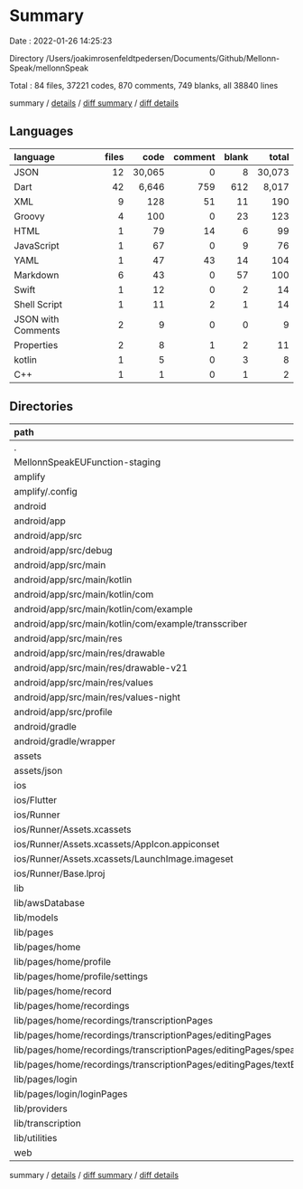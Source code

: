 # Summary

Date : 2022-01-26 14:25:23

Directory /Users/joakimrosenfeldtpedersen/Documents/Github/Mellonn-Speak/mellonnSpeak

Total : 84 files,  37221 codes, 870 comments, 749 blanks, all 38840 lines

summary / [details](details.md) / [diff summary](diff.md) / [diff details](diff-details.md)

## Languages
| language | files | code | comment | blank | total |
| :--- | ---: | ---: | ---: | ---: | ---: |
| JSON | 12 | 30,065 | 0 | 8 | 30,073 |
| Dart | 42 | 6,646 | 759 | 612 | 8,017 |
| XML | 9 | 128 | 51 | 11 | 190 |
| Groovy | 4 | 100 | 0 | 23 | 123 |
| HTML | 1 | 79 | 14 | 6 | 99 |
| JavaScript | 1 | 67 | 0 | 9 | 76 |
| YAML | 1 | 47 | 43 | 14 | 104 |
| Markdown | 6 | 43 | 0 | 57 | 100 |
| Swift | 1 | 12 | 0 | 2 | 14 |
| Shell Script | 1 | 11 | 2 | 1 | 14 |
| JSON with Comments | 2 | 9 | 0 | 0 | 9 |
| Properties | 2 | 8 | 1 | 2 | 11 |
| kotlin | 1 | 5 | 0 | 3 | 8 |
| C++ | 1 | 1 | 0 | 1 | 2 |

## Directories
| path | files | code | comment | blank | total |
| :--- | ---: | ---: | ---: | ---: | ---: |
| . | 84 | 37,221 | 870 | 749 | 38,840 |
| MellonnSpeakEUFunction-staging | 4 | 84 | 0 | 12 | 96 |
| amplify | 3 | 76 | 0 | 0 | 76 |
| amplify/.config | 1 | 13 | 0 | 0 | 13 |
| android | 15 | 216 | 50 | 37 | 303 |
| android/app | 10 | 173 | 49 | 25 | 247 |
| android/app/src | 8 | 69 | 49 | 12 | 130 |
| android/app/src/debug | 1 | 4 | 3 | 1 | 8 |
| android/app/src/main | 6 | 61 | 43 | 10 | 114 |
| android/app/src/main/kotlin | 1 | 5 | 0 | 3 | 8 |
| android/app/src/main/kotlin/com | 1 | 5 | 0 | 3 | 8 |
| android/app/src/main/kotlin/com/example | 1 | 5 | 0 | 3 | 8 |
| android/app/src/main/kotlin/com/example/transscriber | 1 | 5 | 0 | 3 | 8 |
| android/app/src/main/res | 4 | 26 | 32 | 6 | 64 |
| android/app/src/main/res/drawable | 1 | 4 | 7 | 2 | 13 |
| android/app/src/main/res/drawable-v21 | 1 | 4 | 7 | 2 | 13 |
| android/app/src/main/res/values | 1 | 9 | 9 | 1 | 19 |
| android/app/src/main/res/values-night | 1 | 9 | 9 | 1 | 19 |
| android/app/src/profile | 1 | 4 | 3 | 1 | 8 |
| android/gradle | 1 | 5 | 1 | 1 | 7 |
| android/gradle/wrapper | 1 | 5 | 1 | 1 | 7 |
| assets | 1 | 1 | 0 | 0 | 1 |
| assets/json | 1 | 1 | 0 | 0 | 1 |
| ios | 8 | 236 | 4 | 10 | 250 |
| ios/Flutter | 1 | 11 | 2 | 1 | 14 |
| ios/Runner | 7 | 225 | 2 | 9 | 236 |
| ios/Runner/Assets.xcassets | 3 | 148 | 0 | 4 | 152 |
| ios/Runner/Assets.xcassets/AppIcon.appiconset | 1 | 122 | 0 | 1 | 123 |
| ios/Runner/Assets.xcassets/LaunchImage.imageset | 2 | 26 | 0 | 3 | 29 |
| ios/Runner/Base.lproj | 2 | 64 | 2 | 2 | 68 |
| lib | 46 | 6,682 | 759 | 662 | 8,103 |
| lib/awsDatabase | 2 | 216 | 43 | 14 | 273 |
| lib/models | 4 | 358 | 56 | 85 | 499 |
| lib/pages | 25 | 4,204 | 338 | 340 | 4,882 |
| lib/pages/home | 20 | 3,327 | 335 | 284 | 3,946 |
| lib/pages/home/profile | 5 | 418 | 57 | 35 | 510 |
| lib/pages/home/profile/settings | 2 | 256 | 51 | 26 | 333 |
| lib/pages/home/record | 3 | 473 | 21 | 26 | 520 |
| lib/pages/home/recordings | 10 | 2,166 | 223 | 209 | 2,598 |
| lib/pages/home/recordings/transcriptionPages | 7 | 2,092 | 214 | 199 | 2,505 |
| lib/pages/home/recordings/transcriptionPages/editingPages | 5 | 1,501 | 169 | 145 | 1,815 |
| lib/pages/home/recordings/transcriptionPages/editingPages/speakerEdit | 2 | 1,162 | 132 | 103 | 1,397 |
| lib/pages/home/recordings/transcriptionPages/editingPages/textEdit | 2 | 246 | 24 | 26 | 296 |
| lib/pages/login | 4 | 867 | 3 | 42 | 912 |
| lib/pages/login/loginPages | 3 | 733 | 1 | 37 | 771 |
| lib/providers | 5 | 333 | 103 | 45 | 481 |
| lib/transcription | 4 | 718 | 160 | 95 | 973 |
| lib/utilities | 4 | 685 | 24 | 45 | 754 |
| web | 2 | 102 | 14 | 7 | 123 |

summary / [details](details.md) / [diff summary](diff.md) / [diff details](diff-details.md)